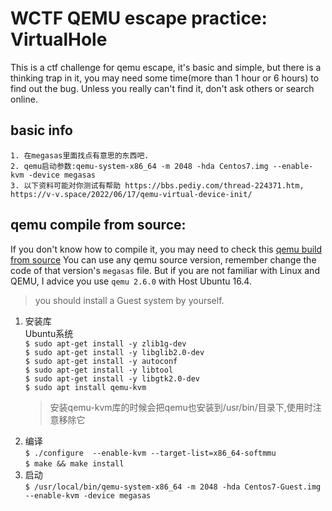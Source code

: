 # WCTF QEMU escape practice: VirtualHole
This is a ctf challenge for qemu escape, it's basic and simple, but there is a thinking trap in it, you may need some time(more than 1 hour or 6 hours) to find out the bug. Unless you really can't find it, don't ask others or search online.

## basic info
	1. 在megasas里面找点有意思的东西吧.
	2. qemu启动参数:qemu-system-x86_64 -m 2048 -hda Centos7.img --enable-kvm -device megasas
	3. 以下资料可能对你测试有帮助 https://bbs.pediy.com/thread-224371.htm, https://v-v.space/2022/06/17/qemu-virtual-device-init/


## qemu compile from source:
If you don't know how to compile it, you may need to check this [qemu build from source](https://v-v.space/2022/06/17/qemu-build/)
You can use any qemu source version, remember change the code of that version's `megasas` file.
But if you are not familiar with Linux and QEMU, I advice you use `qemu 2.6.0` with Host Ubuntu 16.4.
> you should install a Guest system by yourself.

1. 安装库</br>
	Ubuntu系统</br>
	`$ sudo apt-get install -y zlib1g-dev`</br>
	`$ sudo apt-get install -y libglib2.0-dev`</br>
	`$ sudo apt-get install -y autoconf`</br>
	`$ sudo apt-get install -y libtool`</br>
	`$ sudo apt-get install -y libgtk2.0-dev`</br> 
	`$ sudo apt install qemu-kvm`</br>
	> 安装qemu-kvm库的时候会把qemu也安装到/usr/bin/目录下,使用时注意移除它
2. 编译</br>
	`$ ./configure  --enable-kvm --target-list=x86_64-softmmu`</br>
	`$ make && make install`</br>
3. 启动</br>
	`$ /usr/local/bin/qemu-system-x86_64 -m 2048 -hda Centos7-Guest.img --enable-kvm -device megasas`
